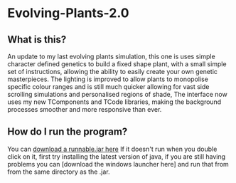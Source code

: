 Evolving-Plants-2.0
===================
What is this?
-------------
An update to my last evolving plants simulation, this one is uses simple character defined genetics to build a fixed shape plant, 
with a small simple set of instructions, allowing the ability to easily create your own genetic masterpieces. The lighting is improved
to allow plants to monopolise specific colour ranges and is still much quicker allowing for vast side scrolling simulations and
personalised regions of shade, The interface now uses my new TComponents and TCode libraries, making the background processes smoother
and more responsive than ever.

How do I run the program?
-------------------------
You can [download a runnable.jar here](https://github.com/SebastianTroy/Evolving-Plants-2.0/raw/master/Evolving%20Plants%202.0/Evolving%20Plants%202.0.jar)
If it doesn't run when you double click on it, first try installing the latest version of java, if you are still
having problems you can [download the windows launcher here] and run that from from the same directory as the .jar.
